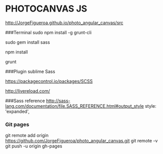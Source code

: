 # PHOTOCANVAS JS
http://JorgeFigueroa.github.io/photo_angular_canvas/src    

###Terminal
sudo npm install -g grunt-cli

sudo gem install sass

npm install

grunt


###Plugin sublime Sass

https://packagecontrol.io/packages/SCSS

http://livereload.com/


###Sass reference
http://sass-lang.com/documentation/file.SASS_REFERENCE.html#output_style
style: 'expanded',


### Git pages
git remote add origin https://github.com/JorgeFigueroa/photo_angular_canvas.git
git remote -v
git push -u origin gh-pages
                
                
                
              
